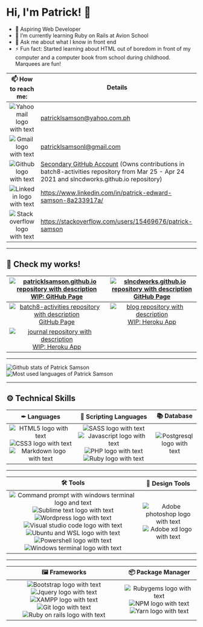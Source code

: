 # Hi, I'm Patrick! 👋

- 🚀 Aspiring Web Developer
- 🌱 I’m currently learning Ruby on Rails at Avion School
- 💬 Ask me about what I know in front end
- ⚡ Fun fact: Started learning about HTML out of boredom in front of my computer and a computer book from school during childhood. Marquees are fun!

|                                                             📫 How to reach me:                                                              | Details                                                                                                                                                                      |
| :------------------------------------------------------------------------------------------------------------------------------------------: | ---------------------------------------------------------------------------------------------------------------------------------------------------------------------------- |
|         ![Yahoo mail logo with text](https://img.shields.io/badge/Yahoo!_Mail-6001D2?style=for-the-badge&logo=yahoo&logoColor=white)         | patricklsamson@yahoo.com.ph                                                                                                                                                  |
|              ![Gmail logo with text](https://img.shields.io/badge/Gmail-D14836?style=for-the-badge&logo=gmail&logoColor=white)               | patricklsamsonl@gmail.com                                                                                                                                                    |
|             ![Github logo with text](https://img.shields.io/badge/GitHub-100000?style=for-the-badge&logo=github&logoColor=white)             | [Secondary GitHub Account](https://github.com/slncdworks) (Owns contributions in batch8-activities repository from Mar 25 - Apr 24 2021 and slncdworks.github.io repository) |
|          ![Linkedin logo with text](https://img.shields.io/badge/LinkedIn-0077B5?style=for-the-badge&logo=linkedin&logoColor=white)          | https://www.linkedin.com/in/patrick-edward-samson-8a233917a/                                                                                                                 |
| ![Stack overflow logo with text](https://img.shields.io/badge/Stack_Overflow-FE7A16?style=for-the-badge&logo=stack-overflow&logoColor=white) | https://stackoverflow.com/users/15469676/patrick-samson                                                                                                                      |

---

## 👀 Check my works!

| [![patricklsamson.github.io repository with description](https://github-readme-stats.vercel.app/api/pin?username=patricklsamson&repo=patricklsamson.github.io&title_color=fff&icon_color=f9f9f9&text_color=9f9f9f&bg_color=151515)](https://github.com/patricklsamson/patricklsamson.github.io) <br /> [WIP: GitHub Page](https://patricklsamson.github.io/) | [![slncdworks.github.io repository with description](https://github-readme-stats.vercel.app/api/pin?username=slncdworks&repo=slncdworks.github.io&title_color=fff&icon_color=f9f9f9&text_color=9f9f9f&bg_color=151515)](https://github.com/slncdworks/slncdworks.github.io) <br /> [GitHub Page](https://slncdworks.github.io/) |
| :----------------------------------------------------------------------------------------------------------------------------------------------------------------------------------------------------------------------------------------------------------------------------------------------------------------------------------------------------------: | :-----------------------------------------------------------------------------------------------------------------------------------------------------------------------------------------------------------------------------------------------------------------------------------------------------------------------------: |
|     [![batch8-activities repository with description](https://github-readme-stats.vercel.app/api/pin?username=patricklsamson&repo=batch8-activities&title_color=fff&icon_color=f9f9f9&text_color=9f9f9f&bg_color=151515)](https://github.com/patricklsamson/batch8-activities) <br /> [GitHub Page](https://patricklsamson.github.io/batch8-activities/)     |            [![blog repository with description](https://github-readme-stats.vercel.app/api/pin?username=patricklsamson&repo=blog&title_color=fff&icon_color=f9f9f9&text_color=9f9f9f&bg_color=151515)](https://github.com/patricklsamson/blog) <br /> [WIP: Heroku App](https://patricklsamson-blog.herokuapp.com/)             |
|                             [![journal repository with description](https://github-readme-stats.vercel.app/api/pin?username=patricklsamson&repo=blog&title_color=fff&icon_color=f9f9f9&text_color=9f9f9f&bg_color=151515)](https://github.com/patricklsamson/journal) <br /> [WIP: Heroku App]()                             |                                                                                                                                                                                                                                                                                                                                 |

---

![Github stats of Patrick Samson](https://github-readme-stats.vercel.app/api?username=patricklsamson&show_icons=true&line_height=27&count_private=true&theme=dark&card_width=300&include_all_commits=true)
![Most used languages of Patrick Samson](https://github-readme-stats.vercel.app/api/top-langs/?username=patricklsamson&theme=dark&langs_count=10&layout=compact)

---

## ⚙ Technical Skills

|                                                                                                                                                                         ✒ Languages                                                                                                                                                                         |                                                                                                                                                                                                                           📜 Scripting Languages                                                                                                                                                                                                                           |                                                           📚 Database                                                            |
| :---------------------------------------------------------------------------------------------------------------------------------------------------------------------------------------------------------------------------------------------------------------------------------------------------------------------------------------------------------: | :------------------------------------------------------------------------------------------------------------------------------------------------------------------------------------------------------------------------------------------------------------------------------------------------------------------------------------------------------------------------------------------------------------------------------------------------------------------------: | :------------------------------------------------------------------------------------------------------------------------------: |
| ![HTML5 logo with text](https://img.shields.io/badge/HTML5-E34F26?style=for-the-badge&logo=html5&logoColor=white) ![CSS3 logo with text](https://img.shields.io/badge/CSS3-1572B6?style=for-the-badge&logo=css3&logoColor=white) ![Markdown logo with text](https://img.shields.io/badge/Markdown-000000?style=for-the-badge&logo=markdown&logoColor=white) | ![SASS logo with text](https://img.shields.io/badge/Sass-CC6699?style=for-the-badge&logo=sass&logoColor=white) ![Javascript logo with text](https://img.shields.io/badge/JavaScript-F7DF1E?style=for-the-badge&logo=javascript&logoColor=black) ![PHP logo with text](https://img.shields.io/badge/PHP-777BB4?style=for-the-badge&logo=php&logoColor=white) ![Ruby logo with text](https://img.shields.io/badge/Ruby-CC342D?style=for-the-badge&logo=ruby&logoColor=white) | ![Postgresql logo with text](https://img.shields.io/badge/PostgreSQL-316192?style=for-the-badge&logo=postgresql&logoColor=white) |

---

|                                                                                                                                                                                                                                                                                                                                                                                                                                                                                                                  🛠 Tools                                                                                                                                                                                                                                                                                                                                                                                                                                                                                                                  |                                                                                                                                  🎨 Design Tools                                                                                                                                   |
| :---------------------------------------------------------------------------------------------------------------------------------------------------------------------------------------------------------------------------------------------------------------------------------------------------------------------------------------------------------------------------------------------------------------------------------------------------------------------------------------------------------------------------------------------------------------------------------------------------------------------------------------------------------------------------------------------------------------------------------------------------------------------------------------------------------------------------------------------------------------------------------------------------------------------------------------------------------------------------------------------------------------------------------------: | :--------------------------------------------------------------------------------------------------------------------------------------------------------------------------------------------------------------------------------------------------------------------------------: |
| ![Command prompt with windows terminal logo and text](https://img.shields.io/badge/Command_Prompt-black?style=for-the-badge&logo=windowsterminal&logoColor=white) ![Sublime text logo with text](https://img.shields.io/badge/sublime_text-%23575757.svg?&style=for-the-badge&logo=sublime-text&logoColor=important) ![Wordpress logo with text](https://img.shields.io/badge/Wordpress-21759B?style=for-the-badge&logo=wordpress&logoColor=white) ![Visual studio code logo with text](https://img.shields.io/badge/Visual_Studio_Code-0078D4?style=for-the-badge&logo=visual%20studio%20code&logoColor=white) ![Ubuntu and WSL logo with text](https://img.shields.io/badge/Ubuntu_%28WSL%29-E95420?style=for-the-badge&logo=ubuntu&logoColor=white) ![Powershell logo with text](https://img.shields.io/badge/PowerShell-5391FE?style=for-the-badge&logo=PowerShell&logoColor=white) ![Windows terminal logo with text](https://img.shields.io/badge/Windows_Terminal-4D4D4D?style=for-the-badge&logo=windowsterminal&logoColor=white) | ![Adobe photoshop logo with text](https://img.shields.io/badge/Adobe%20Photoshop-31A8FF?style=for-the-badge&logo=Adobe%20Photoshop&logoColor=black) ![Adobe xd logo with text](https://img.shields.io/badge/Adobe%20XD-FF61F6?style=for-the-badge&logo=Adobe%20XD&logoColor=white) |

---

|                                                                                                                                                                                                                                                                                                        🖼 Frameworks                                                                                                                                                                                                                                                                                                        |                                                                                                                                                                  📦 Package Manager                                                                                                                                                                   |
| :------------------------------------------------------------------------------------------------------------------------------------------------------------------------------------------------------------------------------------------------------------------------------------------------------------------------------------------------------------------------------------------------------------------------------------------------------------------------------------------------------------------------------------------------------------------------------------------------------------------------: | :---------------------------------------------------------------------------------------------------------------------------------------------------------------------------------------------------------------------------------------------------------------------------------------------------------------------------------------------------: |
| ![Bootstrap logo with text](https://img.shields.io/badge/Bootstrap-563D7C?style=for-the-badge&logo=bootstrap&logoColor=white) ![Jquery logo with text](https://img.shields.io/badge/jQuery-0769AD?style=for-the-badge&logo=jquery&logoColor=white) ![XAMPP logo with text](https://img.shields.io/badge/Xampp-F37623?style=for-the-badge&logo=xampp&logoColor=white) ![Git logo with text](https://img.shields.io/badge/Git-F05032?style=for-the-badge&logo=git&logoColor=white) ![Ruby on rails logo with text](https://img.shields.io/badge/Ruby_on_Rails-CC0000?style=for-the-badge&logo=ruby-on-rails&logoColor=white) | ![Rubygems logo with text](https://img.shields.io/badge/RubyGems-E9573F?style=for-the-badge&logo=rubygems&logoColor=white) ![NPM logo with text](https://img.shields.io/badge/npm-CB3837?style=for-the-badge&logo=npm&logoColor=white) ![Yarn logo with text](https://img.shields.io/badge/Yarn-2C8EBB?style=for-the-badge&logo=yarn&logoColor=white) |

<!--
**patricklsamson/patricklsamson** is a ✨ _special_ ✨ repository because its `README.md` (this file) appears on your GitHub profile.

Here are some ideas to get you started:

- 🔭 I’m currently working on ...
- 🌱 I’m currently learning ...
- 👯 I’m looking to collaborate on ...
- 🤔 I’m looking for help with ...
- 💬 Ask me about ...
- 📫 How to reach me: ...
- 😄 Pronouns: ...
- ⚡ Fun fact: ...
-->
